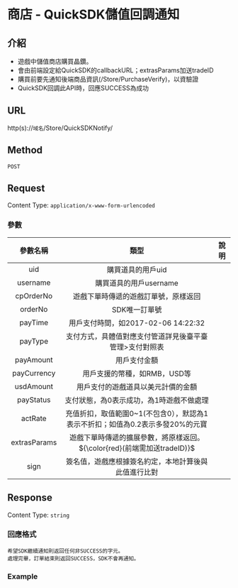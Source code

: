 # 商店 - QuickSDK儲值回調通知

## 介紹

- 遊戲中儲值商店購買晶鑽。
- 會由前端設定給QuickSDK的callbackURL；extrasParams加送tradeID
- 購買前要先通知後端商品資訊(/Store/PurchaseVerify)，以資驗證
- QuickSDK回調此API時，回應SUCCESS為成功


## URL

http(s)://`域名`/Store/QuickSDKNotify/

## Method

`POST`

## Request
Content Type: `application/x-www-form-urlencoded`

### 參數

| 參數名稱 | 類型 | 說明 |
|:-:|:-:|:-:|
| uid| 購買道具的用戶uid| 
| username| 購買道具的用戶username| 
| cpOrderNo| 遊戲下單時傳遞的遊戲訂單號，原樣返回| 
| orderNo| SDK唯一訂單號| 
| payTime| 用戶支付時間，如2017-02-06 14:22:32| 
| payType| 支付方式，具體值對應支付管道詳見後臺平臺管理>支付對照表| 
| payAmount| 用戶支付金額| 
| payCurrency| 用戶支援的幣種，如RMB，USD等| 
| usdAmount| 用戶支付的遊戲道具以美元計價的金額| 
| payStatus| 支付狀態，為0表示成功，為1時遊戲不做處理| 
| actRate| 充值折扣，取值範圍0~1(不包含0），默認為1表示不折扣；如值為0.2表示多發20%的元寶| 
| extrasParams| 遊戲下單時傳遞的擴展參數，將原樣返回。${\color{red}(前端需加送tradeID)}$|
| sign| 簽名值，遊戲應根據簽名約定，本地計算後與此值進行比對| 


## Response

Content Type: `string`

### 回應格式

	希望SDK繼續通知則返回任何非SUCCESS的字元。
	處理完畢，訂單結束則返回SUCCESS，SDK不會再通知。


### Example

